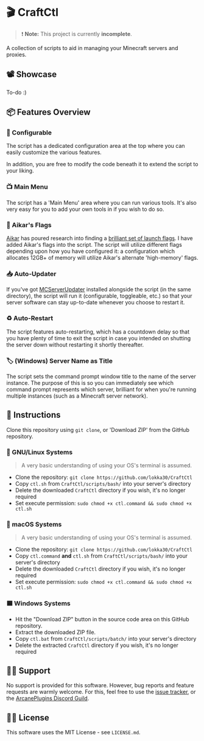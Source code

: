 # 🎬 CraftCtl

> ❗️ **Note:** This project is currently **incomplete**.

A collection of scripts to aid in managing your Minecraft servers and proxies.

## 📽 Showcase

To-do :)

## 📦 Features Overview

### 🔧 Configurable

The script has a dedicated configuration area at the top where you can easily customize the various features.

In addition, you are free to modify the code beneath it to extend the script to your liking.

### 📺 Main Menu

The script has a 'Main Menu' area where you can run various tools. It's also very easy for you to add your own
tools in if you wish to do so.

### 🏁 Aikar's Flags

[Aikar][5] has poured research into finding a [brilliant set of launch flags][4].
I have added Aikar's flags into the script. The script will utilize different flags depending upon how you have
configured it: a configuration which allocates 12GB+ of memory will utilize Aikar's alternate 'high-memory' flags.

### 📥 Auto-Updater

If you've got [MCServerUpdater][1] installed alongside the script (in the same directory), the script will run it
(configurable, toggleable, etc.) so that your server software can stay up-to-date whenever you choose to restart it.

### ♻️ Auto-Restart

The script features auto-restarting, which has a countdown delay so that you have plenty of time to
exit the script in case you intended on shutting the server down without restarting it shortly thereafter.

### 🏷 (Windows) Server Name as Title
The script sets the command prompt window title to the name of the server instance.
The purpose of this is so you can immediately see which command prompt represents which server, brilliant for when 
you're running multiple instances (such as a Minecraft server network).

## 📜 Instructions

Clone this repository using `git clone`, or 'Download ZIP' from the GitHub repository.

### 🐧 GNU/Linux Systems

> A very basic understanding of using your OS's terminal is assumed. 

- Clone the repository: `git clone https://github.com/lokka30/CraftCtl`
- Copy `ctl.sh` from `CraftCtl/scripts/bash/` into your server's directory
- Delete the downloaded `CraftCtl` directory if you wish, it's no longer required
- Set execute permission: `sudo chmod +x ctl.command && sudo chmod +x ctl.sh`

### 🍎 macOS Systems

> A very basic understanding of using your OS's terminal is assumed.

- Clone the repository: `git clone https://github.com/lokka30/CraftCtl`
- Copy `ctl.command` **and** `ctl.sh` from `CraftCtl/scripts/bash/` into your server's directory
- Delete the downloaded `CraftCtl` directory if you wish, it's no longer required
- Set execute permission: `sudo chmod +x ctl.command && sudo chmod +x ctl.sh`

### 🟦 Windows Systems

- Hit the "Download ZIP" button in the source code area on this GitHub repository.
- Extract the downloaded ZIP file.
- Copy `ctl.bat` from `CraftCtl/scripts/batch/` into your server's directory
- Delete the extracted `CraftCtl` directory if you wish, it's no longer required

## 🙋‍♂️ Support

No support is provided for this software. However, bug reports and feature requests are warmly welcome. For this,
feel free to use the [issue tracker][2], or the [ArcanePlugins Discord Guild][3].

## 👨‍⚖️ License

This software uses the MIT License - see `LICENSE.md`.



[1]: https://www.spigotmc.org/resources/mcserverupdater.98003/updates
[2]: https://github.com/lokka30/CraftCtl/issues
[3]: https://discord.io/arcaneplugins
[4]: https://aikar.co/mcflags.html
[5]: https://aikar.co/
